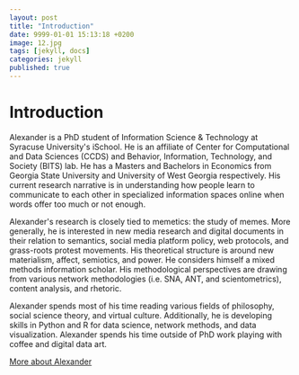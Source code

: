 ```yaml
---
layout: post
title: "Introduction"
date: 9999-01-01 15:13:18 +0200
image: 12.jpg
tags: [jekyll, docs]
categories: jekyll
published: true
---
```


# Introduction

Alexander is a PhD student of Information Science & Technology at Syracuse University's iSchool. He is an affiliate of Center for Computational and Data Sciences (CCDS) and Behavior, Information, Technology, and Society (BITS) lab. He has a Masters and Bachelors in Economics from Georgia State University and University of West Georgia respectively. His current research narrative is in understanding how people learn to communicate to each other in specialized information spaces online when words offer too much or not enough.

Alexander's research is closely tied to memetics: the study of memes. More generally, he is interested in new media research and digital documents in their relation to semantics, social media platform policy, web protocols, and grass-roots protest movements. His theoretical structure is around new materialism, affect, semiotics, and power. He considers himself a mixed methods information scholar. His methodological perspectives are drawing from various network methodologies (i.e. SNA, ANT, and scientometrics), content analysis, and rhetoric.

Alexander spends most of his time reading various fields of philosophy, social science theory, and virtual culture. Additionally, he is developing skills in Python and R for data science, network methods, and data visualization. Alexander spends his time outside of PhD work playing with coffee and digital data art.

[More about Alexander](/AboutAlexander/)
